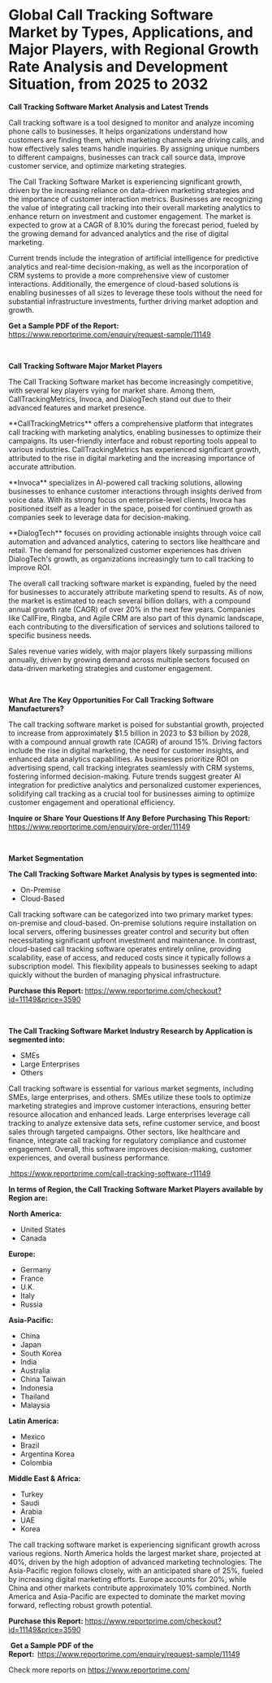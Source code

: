 <p><h1>Global Call Tracking Software Market by Types, Applications, and Major Players, with Regional Growth Rate Analysis and Development Situation, from 2025 to 2032</h1></p><p><strong>Call Tracking Software Market Analysis and Latest Trends</strong></p>
<p><p>Call tracking software is a tool designed to monitor and analyze incoming phone calls to businesses. It helps organizations understand how customers are finding them, which marketing channels are driving calls, and how effectively sales teams handle inquiries. By assigning unique numbers to different campaigns, businesses can track call source data, improve customer service, and optimize marketing strategies.</p><p>The Call Tracking Software Market is experiencing significant growth, driven by the increasing reliance on data-driven marketing strategies and the importance of customer interaction metrics. Businesses are recognizing the value of integrating call tracking into their overall marketing analytics to enhance return on investment and customer engagement. The market is expected to grow at a CAGR of 8.10% during the forecast period, fueled by the growing demand for advanced analytics and the rise of digital marketing.</p><p>Current trends include the integration of artificial intelligence for predictive analytics and real-time decision-making, as well as the incorporation of CRM systems to provide a more comprehensive view of customer interactions. Additionally, the emergence of cloud-based solutions is enabling businesses of all sizes to leverage these tools without the need for substantial infrastructure investments, further driving market adoption and growth.</p></p>
<p><strong>Get a Sample PDF of the Report:&nbsp;</strong> <a href="https://www.reportprime.com/enquiry/request-sample/11149?utm_campaign=3079&utm_medium=2&utm_source=Github&utm_content=ia&utm_term=20032025&utm_id=call-tracking-software">https://www.reportprime.com/enquiry/request-sample/11149</a></p>
<p>&nbsp;</p>
<p><strong>Call Tracking Software Major Market Players</strong></p>
<p><p>The Call Tracking Software market has become increasingly competitive, with several key players vying for market share. Among them, CallTrackingMetrics, Invoca, and DialogTech stand out due to their advanced features and market presence.</p><p>**CallTrackingMetrics** offers a comprehensive platform that integrates call tracking with marketing analytics, enabling businesses to optimize their campaigns. Its user-friendly interface and robust reporting tools appeal to various industries. CallTrackingMetrics has experienced significant growth, attributed to the rise in digital marketing and the increasing importance of accurate attribution.</p><p>**Invoca** specializes in AI-powered call tracking solutions, allowing businesses to enhance customer interactions through insights derived from voice data. With its strong focus on enterprise-level clients, Invoca has positioned itself as a leader in the space, poised for continued growth as companies seek to leverage data for decision-making.</p><p>**DialogTech** focuses on providing actionable insights through voice call automation and advanced analytics, catering to sectors like healthcare and retail. The demand for personalized customer experiences has driven DialogTech's growth, as organizations increasingly turn to call tracking to improve ROI.</p><p>The overall call tracking software market is expanding, fueled by the need for businesses to accurately attribute marketing spend to results. As of now, the market is estimated to reach several billion dollars, with a compound annual growth rate (CAGR) of over 20% in the next few years. Companies like CallFire, Ringba, and Agile CRM are also part of this dynamic landscape, each contributing to the diversification of services and solutions tailored to specific business needs. </p><p>Sales revenue varies widely, with major players likely surpassing millions annually, driven by growing demand across multiple sectors focused on data-driven marketing strategies and customer engagement.</p></p>
<p>&nbsp;</p>
<p><strong>What Are The Key Opportunities For Call Tracking Software Manufacturers?</strong></p>
<p><p>The call tracking software market is poised for substantial growth, projected to increase from approximately $1.5 billion in 2023 to $3 billion by 2028, with a compound annual growth rate (CAGR) of around 15%. Driving factors include the rise in digital marketing, the need for customer insights, and enhanced data analytics capabilities. As businesses prioritize ROI on advertising spend, call tracking integrates seamlessly with CRM systems, fostering informed decision-making. Future trends suggest greater AI integration for predictive analytics and personalized customer experiences, solidifying call tracking as a crucial tool for businesses aiming to optimize customer engagement and operational efficiency.</p></p>
<p><strong>Inquire or Share Your Questions If Any Before Purchasing This Report:</strong> <a href="https://www.reportprime.com/enquiry/pre-order/11149?utm_campaign=3079&utm_medium=2&utm_source=Github&utm_content=ia&utm_term=20032025&utm_id=call-tracking-software">https://www.reportprime.com/enquiry/pre-order/11149</a></p>
<p>&nbsp;</p>
<p><strong>Market Segmentation</strong></p>
<p><strong>The Call Tracking Software Market Analysis by types is segmented into:</strong></p>
<p><ul><li>On-Premise</li><li>Cloud-Based</li></ul></p>
<p><p>Call tracking software can be categorized into two primary market types: on-premise and cloud-based. On-premise solutions require installation on local servers, offering businesses greater control and security but often necessitating significant upfront investment and maintenance. In contrast, cloud-based call tracking software operates entirely online, providing scalability, ease of access, and reduced costs since it typically follows a subscription model. This flexibility appeals to businesses seeking to adapt quickly without the burden of managing physical infrastructure.</p></p>
<p><strong>Purchase this Report:&nbsp;</strong><a href="https://www.reportprime.com/checkout?id=11149&price=3590&utm_campaign=3079&utm_medium=2&utm_source=Github&utm_content=ia&utm_term=20032025&utm_id=call-tracking-software">https://www.reportprime.com/checkout?id=11149&price=3590</a></p>
<p>&nbsp;</p>
<p><strong>The Call Tracking Software Market Industry Research by Application is segmented into:</strong></p>
<p><ul><li>SMEs</li><li>Large Enterprises</li><li>Others</li></ul></p>
<p><p>Call tracking software is essential for various market segments, including SMEs, large enterprises, and others. SMEs utilize these tools to optimize marketing strategies and improve customer interactions, ensuring better resource allocation and enhanced leads. Large enterprises leverage call tracking to analyze extensive data sets, refine customer service, and boost sales through targeted campaigns. Other sectors, like healthcare and finance, integrate call tracking for regulatory compliance and customer engagement. Overall, this software improves decision-making, customer experiences, and overall business performance.</p></p>
<p><a href="https://www.reportprime.com/call-tracking-software-r11149?utm_campaign=3079&utm_medium=2&utm_source=Github&utm_content=ia&utm_term=20032025&utm_id=call-tracking-software">&nbsp;https://www.reportprime.com/call-tracking-software-r11149</a></p>
<p><strong>In terms of Region, the Call Tracking Software Market Players available by Region are:</strong></p>
<p>
    <p> <strong> North America: </strong>
        <ul>
            <li>United States</li>
            <li>Canada</li>
        </ul>
        </p> 
    <p> <strong> Europe: </strong>
        <ul>
            <li>Germany</li>
            <li>France</li>
            <li>U.K.</li>
            <li>Italy</li>
            <li>Russia</li>
        </ul>
        </p> 
    <p> <strong> Asia-Pacific: </strong>
        <ul>
            <li>China</li>
            <li>Japan</li>
            <li>South Korea</li>
            <li>India</li>
            <li>Australia</li>
            <li>China Taiwan</li>
            <li>Indonesia</li>
            <li>Thailand</li>
            <li>Malaysia</li>
        </ul>
        </p> 
    <p> <strong> Latin America: </strong>
        <ul>
            <li>Mexico</li>
            <li>Brazil</li>
            <li>Argentina Korea</li>
            <li>Colombia</li>
        </ul>
        </p> 
    <p> <strong> Middle East & Africa: </strong>
        <ul>
            <li>Turkey</li>
            <li>Saudi</li>
            <li>Arabia</li>
            <li>UAE</li>
            <li>Korea</li>
        </ul>
    </p>
    </p>
<p><p>The call tracking software market is experiencing significant growth across various regions. North America holds the largest market share, projected at 40%, driven by the high adoption of advanced marketing technologies. The Asia-Pacific region follows closely, with an anticipated share of 25%, fueled by increasing digital marketing efforts. Europe accounts for 20%, while China and other markets contribute approximately 10% combined. North America and Asia-Pacific are expected to dominate the market moving forward, reflecting robust growth potential.</p></p>
<p><strong>Purchase this Report: </strong><a href="https://www.reportprime.com/checkout?id=11149&price=3590&utm_campaign=3079&utm_medium=2&utm_source=Github&utm_content=ia&utm_term=20032025&utm_id=call-tracking-software">https://www.reportprime.com/checkout?id=11149&price=3590</a></p>
<p>&nbsp;<strong>Get a Sample PDF of the Report:&nbsp;&nbsp;</strong><a href="https://www.reportprime.com/enquiry/request-sample/11149?utm_campaign=3079&utm_medium=2&utm_source=Github&utm_content=ia&utm_term=20032025&utm_id=call-tracking-software">https://www.reportprime.com/enquiry/request-sample/11149</a></p>
<p><strong></strong></p>
<p>Check more reports on <a href="https://www.reportprime.com/?utm_campaign=3079&utm_medium=2&utm_source=Github&utm_content=ia&utm_term=20032025&utm_id=call-tracking-software">https://www.reportprime.com/</a></p>